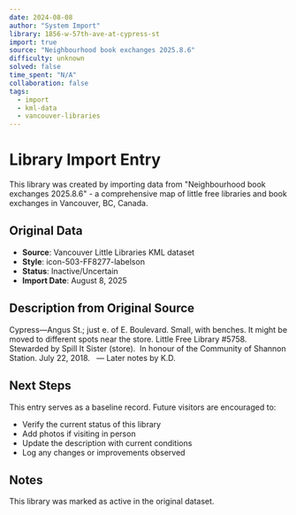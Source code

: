 ```yaml
---
date: 2024-08-08
author: "System Import"
library: 1856-w-57th-ave-at-cypress-st
import: true
source: "Neighbourhood book exchanges 2025.8.6"
difficulty: unknown
solved: false
time_spent: "N/A"
collaboration: false
tags:
  - import
  - kml-data
  - vancouver-libraries
---
```


# Library Import Entry

This library was created by importing data from "Neighbourhood book exchanges 2025.8.6" - a comprehensive map of little free libraries and book exchanges in Vancouver, BC, Canada.

## Original Data

- **Source**: Vancouver Little Libraries KML dataset
- **Style**: icon-503-FF8277-labelson
- **Status**: Inactive/Uncertain
- **Import Date**: August 8, 2025

## Description from Original Source

Cypress—Angus St.; just e. of E. Boulevard.
 Small, with benches. It might be moved to different spots near the store. 
 Little Free Library #5758.  
Stewarded by Spill It Sister (store).  
In honour of the Community of Shannon Station.
July 22, 2018.  
— Later notes by K.D.



## Next Steps

This entry serves as a baseline record. Future visitors are encouraged to:
- Verify the current status of this library
- Add photos if visiting in person
- Update the description with current conditions
- Log any changes or improvements observed

## Notes

This library was marked as active in the original dataset.
